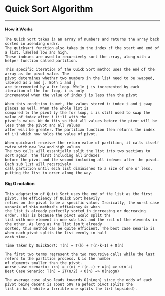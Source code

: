 # Quick Sort Algorithm
----------------------
#### How it Works
    The Quick Sort takes in an array of numbers and returns the array back sorted in asending order.
    The quicksort function also takes in the index of the start and end of a list, labeled low and high.
    These indexes are used to recursively sort the array, along with a helper function called partition.
    
    This specific iteration of the Quick Sort method uses the end of the array as the pivot value. The
    pivot determines whether two numbers in the list need to be swapped, labeled as i and j. Both i and j
    are incremented by a for loop. While j is incremented by each iteration of the for loop, i is only
    incremented when the value of index j is less than the pivot. 
    
    When this condition is met, the values stored in index i and j swap places as well. When the whole list is
    compared to the pivot by the for loop, i is still used to swap the value of index after i (i+1) with the
    pivot's value. We do this so that all values before the pivot will be less than the pivot and all values
    after will be greater. The partitian function then returns the index of i+1 which now holds the value of pivot.

    When quicksort receives the return value of partition, it calls itself twice with new low and high values.
    The two calls will essentially split the list into two sections to sort again, the first including all indexes
    before the pivot and the second including all indexes after the pivot. Each sub list will recursively
    call partition until each list diminishes to a size of one or less, putting the list in order along the way.

#### Big O notation
    This adaptation of Quick Sort uses the end of the list as the first pivot. The efficiency of Quick Sort heavily
    relies on the pivot to be a specific value. Ironically, the worst case senario of this method's efficiency is when
    the list is already perfectly sorted in increasing or decreasing order. This is because the pivot would split the 
    list with one element in one sub list and the rest of the elements in the other. As long as the list isn't already
    sorted, this method can be quite efficient. The best case senario is when each pivot splits the list evenly in half
    each time.

    Time Taken by QuickSort: T(n) = T(k) + T(n-k-1) + O(n)
    
    The first two terms represent the two recursive calls while the last refers to the partition process. k is the number
    of elements smaller than the pivot.
    Worse Case Scenario: T(n) = T(0) + T(n-1) + O(n) => O(n^2)
    Best Case Senario: T(n) = 2T(n/2) + O(n) => O(nLogn)

    The average case also leads towards O(nLogn) since the odds of each pivot being decent is about 50% (a pefect pivot splits the
    list in half while a terrible one splits the list lopsided).